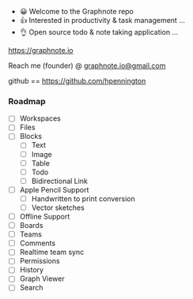 - 😀 Welcome to the Graphnote repo
- 👍 Interested in productivity & task management ...
- 👌 Open source todo & note taking application ...

https://graphnote.io

Reach me (founder) @ graphnote.io@gmail.com

github == https://github.com/hpennington

### Roadmap

- [ ] Workspaces
- [ ] Files
- [ ] Blocks
  - [ ] Text
  - [ ] Image
  - [ ] Table
  - [ ] Todo
  - [ ] Bidirectional Link
- [ ] Apple Pencil Support
  - [ ] Handwritten to print conversion
  - [ ] Vector sketches
- [ ] Offline Support
- [ ] Boards
- [ ] Teams
- [ ] Comments
- [ ] Realtime team sync
- [ ] Permissions
- [ ] History
- [ ] Graph Viewer
- [ ] Search

<!---
graphnote-io/graphnote-io is a ✨ special ✨ repository because its `README.md` (this file) appears on your GitHub profile.
You can click the Preview link to take a look at your changes.
--->
